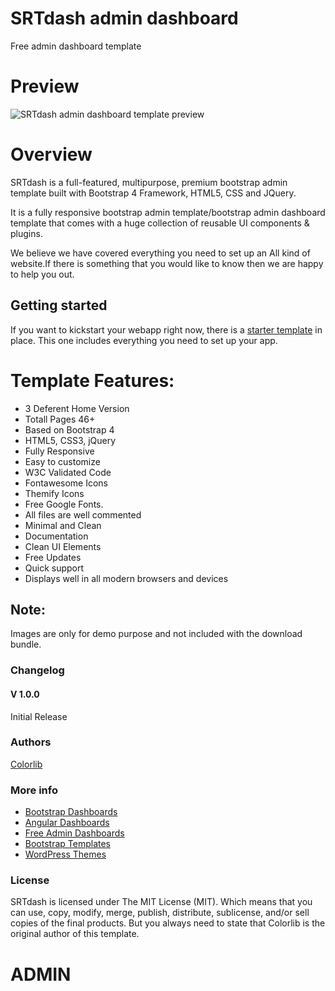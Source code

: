 # SRTdash admin dashboard
Free admin dashboard template

# Preview

![SRTdash admin dashboard template preview](https://colorlib.com/wp/wp-content/uploads/sites/2/srtdash-html-free-admin-dashboard.jpg)

# Overview
SRTdash is a full-featured, multipurpose, premium bootstrap admin template built with Bootstrap 4 Framework, HTML5, CSS and JQuery.

It is a fully responsive bootstrap admin template/bootstrap admin dashboard template that comes with a huge collection of reusable UI components & plugins.

We believe we have covered everything you need to set up an All kind of website.If there is something that you would like to know then we are happy to help you out.

## Getting started
If you want to kickstart your webapp right now, there is a [starter template](srtdash/starter.html) in place. This one includes everything you need to set up your app.

# Template Features:

- 3 Deferent Home Version
- Totall Pages 46+
- Based on Bootstrap 4
- HTML5, CSS3, jQuery
- Fully Responsive
- Easy to customize
- W3C Validated Code
- Fontawesome Icons
- Themify Icons
- Free Google Fonts.
- All files are well commented
- Minimal and Clean
- Documentation
- Clean UI Elements
- Free Updates
- Quick support
- Displays well in all modern browsers and devices

## Note:
Images are only for demo purpose and not included with the download bundle.

### Changelog
#### V 1.0.0
Initial Release
### Authors
[Colorlib](https://colorlib.com)

### More info
- [Bootstrap Dashboards](https://colorlib.com/wp/free-bootstrap-admin-dashboard-templates/)
- [Angular Dashboards](https://colorlib.com/wp/angularjs-admin-templates/)
- [Free Admin Dashboards](https://colorlib.com/wp/free-html5-admin-dashboard-templates/)
- [Bootstrap Templates](https://colorlib.com/wp/templates/)
- [WordPress Themes](https://colorlib.com/wp/free-wordpress-themes/)

### License

SRTdash is licensed under The MIT License (MIT). Which means that you can use, copy, modify, merge, publish, distribute, sublicense, and/or sell copies of the final products. But you always need to state that Colorlib is the original author of this template.
# ADMIN
